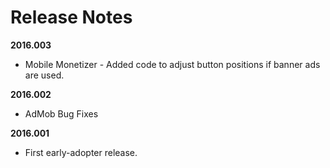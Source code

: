 # Release Notes

__2016.003__
 * Mobile Monetizer - Added code to adjust button positions if banner ads are used.

__2016.002__
 * AdMob Bug Fixes

__2016.001__
 * First early-adopter release.

